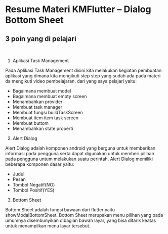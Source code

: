 # Resume Materi KMFlutter – Dialog Bottom Sheet

## 3 poin yang di pelajari
<br>

1. Aplikasi Task Management
<p>
Pada Aplikasi Task Management disini kita melakukan kegiatan pembuatan aplikasi yang dimana kita mengikuti step step yang sudah ada pada materi da mengikuti video pembelajaran. dari yang saya pelajari yaitu:
<p>

- Bagaimana membuat model
- Bagaimana membuat empty screen
- Menambahkan provider
- Membuat task manager
- Membuat fungsi buildTaskScreen
- Membuat item item task screen
- Membuat buttom
- Menambahkan state properti


2. Alert Dialog
<p>
Alert Dialog adalah komponen android yang berguna untuk memberikan informasi pada pengguna serta dapat digunakan untuk memberi pilihan pada pengguna untum melakukan suatu perintah. Alert Dialog memiliki beberapa komponen dasar yaitu:<p>

- Judul
- Pesan
- Tombol Negatif(NO)
- Tombol Positif(YES)

3. Bottom Sheet
<p>
Bottom Sheet adalah fungsi bawaan dari flutter yaitu showModalBottomSheet. Bottom Sheet merupakan menu pilihan yang pada umumnya disembunyikan dibagian bawah layar, yang bisa ditarik keatas untuk menampilkan menu layar tersebut.
<p>